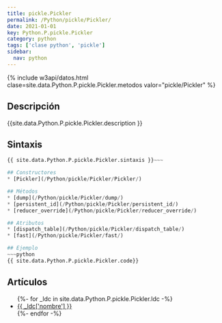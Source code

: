 ```yaml
---
title: pickle.Pickler
permalink: /Python/pickle/Pickler/
date: 2021-01-01
key: Python.P.pickle.Pickler
category: python
tags: ['clase python', 'pickle']
sidebar: 
  nav: python
---
```


{% include w3api/datos.html clase=site.data.Python.P.pickle.Pickler.metodos valor="pickle/Pickler" %}

## Descripción
{{site.data.Python.P.pickle.Pickler.description }}

## Sintaxis
~~~python
{{ site.data.Python.P.pickle.Pickler.sintaxis }}~~~

## Constructores
* [Pickler](/Python/pickle/Pickler/Pickler/)

## Métodos
* [dump](/Python/pickle/Pickler/dump/)
* [persistent_id](/Python/pickle/Pickler/persistent_id/)
* [reducer_override](/Python/pickle/Pickler/reducer_override/)

## Atributos
* [dispatch_table](/Python/pickle/Pickler/dispatch_table/)
* [fast](/Python/pickle/Pickler/fast/)

## Ejemplo
~~~python
{{ site.data.Python.P.pickle.Pickler.code}}
~~~

## Artículos
<ul>
{%- for _ldc in site.data.Python.P.pickle.Pickler.ldc -%}
   <li>
       <a href="{{_ldc['url'] }}">{{ _ldc['nombre'] }}</a>
   </li>
{%- endfor -%}
</ul>
